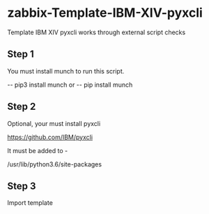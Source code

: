 # zabbix-Template-IBM-XIV-pyxcli
Template IBM XIV pyxcli works through external script checks

## Step 1

You must install munch to run this script.

-- pip3 install munch
or 
-- pip install munch

## Step 2

Optional, your must install pyxcli

https://github.com/IBM/pyxcli

It must be added to -

/usr/lib/python3.6/site-packages

## Step 3

Import template




